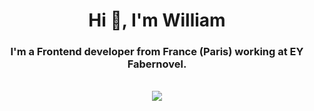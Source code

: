 <h1 align="center">Hi 👋, I'm William</h1>



<h3 align="center"> I'm a Frontend developer from France (Paris) working at EY Fabernovel.</h3>
<br/>
  
<div align="center">
  <a href="https://streak-stats.demolab.com?user=williamgoulois&theme=tokyonight&hide_border=true&date_format=j%2Fn%5B%2FY%5D&mode=weekly">
    <img align="center" src="https://streak-stats.demolab.com?user=williamgoulois&theme=tokyonight&hide_border=true&date_format=j%2Fn%5B%2FY%5D&mode=weekly" />
  </a>
</div>



<!--
**williamgoulois/williamgoulois** is a ✨ _special_ ✨ repository because its `README.md` (this file) appears on your GitHub profile.

Here are some ideas to get you started:

- 🔭 I’m currently working on ...

- 💬 Ask me about ...
- 📫 How to reach me: ...
- 😄 Pronouns: ...
- ⚡ Fun fact: ...

<a href="https://www.youtube.com/channel/UCu3RVedqyL5o776xyQlbyAw">
  <img
    alt="Youtube"
    src="https://img.shields.io/badge/youtube-FF0000?logo=youtube&logoColor=white&style=for-the-badge"
  />
</a>
<a href="https://twitter.com/alekswritescode">
  <img
    alt="Twitter"
    src="https://img.shields.io/badge/Twitter-1DA1F2?logo=twitter&logoColor=white&style=for-the-badge"
  />
</a>
<a href="https://www.instagram.com/aleks.popovic/">
  <img
    alt="Instagram"
    src="https://img.shields.io/badge/Instagram-E4405F?logo=instagram&logoColor=white&style=for-the-badge"
  />
</a>
<a href="https://www.linkedin.com/in/alekspopovic/">
  <img
    alt="Linkedin"
    src="https://img.shields.io/badge/linkedin-0077B5?logo=linkedin&logoColor=white&style=for-the-badge"
  />
</a>

<a href="https://github-readme-stats.vercel.app/api?username=williamgoulois&count_private=true&show_icons=true&theme=tokyonight&hide_border=true&card_width=300px&hide=stars,prs,issues,contribs&custom_title=William%20Annual%20Commits" >
  <img align="top" src="https://github-readme-stats.vercel.app/api?username=williamgoulois&count_private=true&show_icons=true&theme=tokyonight&hide_border=true&card_width=300px&hide=stars,prs,issues,contribs&custom_title=William%20Annual%20Commits" />
</a>


---
### 🚧 I build with...



---
### 🌱 I’m currently learning ...
-->
